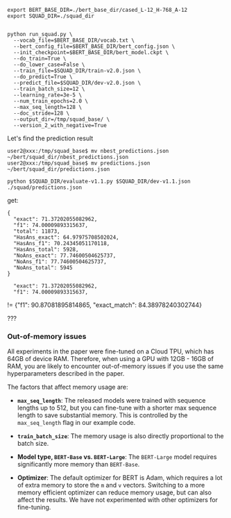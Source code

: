 ```
export BERT_BASE_DIR=./bert_base_dir/cased_L-12_H-768_A-12
export SQUAD_DIR=./squad_dir

```

```

python run_squad.py \
  --vocab_file=$BERT_BASE_DIR/vocab.txt \
  --bert_config_file=$BERT_BASE_DIR/bert_config.json \
  --init_checkpoint=$BERT_BASE_DIR/bert_model.ckpt \
  --do_train=True \
  --do_lower_case=False \
  --train_file=$SQUAD_DIR/train-v2.0.json \
  --do_predict=True \
  --predict_file=$SQUAD_DIR/dev-v2.0.json \
  --train_batch_size=12 \
  --learning_rate=3e-5 \
  --num_train_epochs=2.0 \
  --max_seq_length=128 \
  --doc_stride=128 \
  --output_dir=/tmp/squad_base/ \
  --version_2_with_negative=True

```

Let's  find the prediction result
```
user2@xxx:/tmp/squad_base$ mv nbest_predictions.json ~/bert/squad_dir/nbest_predictions.json
user2@xxx:/tmp/squad_base$ mv predictions.json ~/bert/squad_dir/predictions.json
```

```
python $SQUAD_DIR/evaluate-v1.1.py $SQUAD_DIR/dev-v1.1.json ./squad/predictions.json
```

get:
```
{
  "exact": 71.37202055082962,
  "f1": 74.00009893315637,
  "total": 11873,
  "HasAns_exact": 64.97975708502024,
  "HasAns_f1": 70.24345051170118,
  "HasAns_total": 5928,
  "NoAns_exact": 77.74600504625737,
  "NoAns_f1": 77.74600504625737,
  "NoAns_total": 5945
}
```

```
  "exact": 71.37202055082962,
  "f1": 74.00009893315637,
```

!= {"f1": 90.87081895814865, "exact_match": 84.38978240302744}

???




### Out-of-memory issues

All experiments in the paper were fine-tuned on a Cloud TPU, which has 64GB of
device RAM. Therefore, when using a GPU with 12GB - 16GB of RAM, you are likely
to encounter out-of-memory issues if you use the same hyperparameters described
in the paper.

The factors that affect memory usage are:

*   **`max_seq_length`**: The released models were trained with sequence lengths
    up to 512, but you can fine-tune with a shorter max sequence length to save
    substantial memory. This is controlled by the `max_seq_length` flag in our
    example code.

*   **`train_batch_size`**: The memory usage is also directly proportional to
    the batch size.

*   **Model type, `BERT-Base` vs. `BERT-Large`**: The `BERT-Large` model
    requires significantly more memory than `BERT-Base`.

*   **Optimizer**: The default optimizer for BERT is Adam, which requires a lot
    of extra memory to store the `m` and `v` vectors. Switching to a more memory
    efficient optimizer can reduce memory usage, but can also affect the
    results. We have not experimented with other optimizers for fine-tuning.
